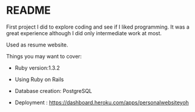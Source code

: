 # README

First project I did to explore coding and see if I liked programming. It was a great experience although I did only intermediate work at most. 

Used as resume website.

Things you may want to cover:

* Ruby version:1.3.2

* Using Ruby on Rails

* Database creation: PostgreSQL

* Deployment : https://dashboard.heroku.com/apps/personalwebsiteyoh

